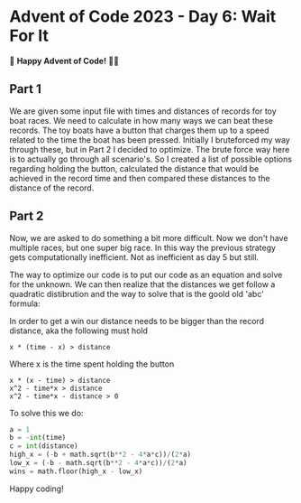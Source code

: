 # Advent of Code 2023 - Day 6: Wait For It

🌟 **Happy Advent of Code!** 🎄✨

## Part 1

We are given some input file with times and distances of records for toy boat races. We need to calculate in how many ways we can beat these records. The toy boats have a button that charges them up to a speed related to the time the boat has been pressed. Initially I bruteforced my way through these, but in Part 2 I decided to optimize.
The brute force way here is to actually go through all scenario's. So I created a list of possible options regarding holding the button, calculated the distance that would be achieved in the record time and then compared these distances to the distance of the record.

## Part 2

Now, we are asked to do something a bit more difficult. Now we don't have multiple races, but one super big race. In this way the previous strategy gets computationally inefficient. Not as inefficient as day 5 but still.

The way to optimize our code is to put our code as an equation and solve for the unknown. We can then realize that the distances we get follow a quadratic distibrution and the way to solve that is the goold old 'abc' formula:

In order to get a win our distance needs to be bigger than the record distance, aka the following must hold

```
x * (time - x) > distance
```

Where x is the time spent holding the button

```
x * (x - time) > distance
x^2 - time*x > distance
x^2 - time*x - distance > 0
```

To solve this we do:

```python
a = 1
b = -int(time)
c = int(distance)
high_x = (-b + math.sqrt(b**2 - 4*a*c))/(2*a)
low_x = (-b - math.sqrt(b**2 - 4*a*c))/(2*a)
wins = math.floor(high_x - low_x)
```

Happy coding!
